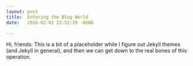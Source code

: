 ```yaml
---
layout: post
title:  Entering the Blog World
date:   2016-02-02 22:52:39 -0600

---
```


Hi, friends. This is a bit of a placeholder while I figure out Jekyll themes (and Jekyll in general), and then we can get down to the real bones of this operation.
